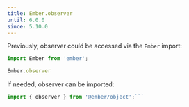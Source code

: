 ```yaml
---
title: Ember.observer
until: 6.0.0
since: 5.10.0
---
```



Previously, observer could be accessed via the `Ember` import:
```js
import Ember from 'ember';

Ember.observer
```

 If needed, observer can be imported:
```js
import { observer } from '@ember/object';```
